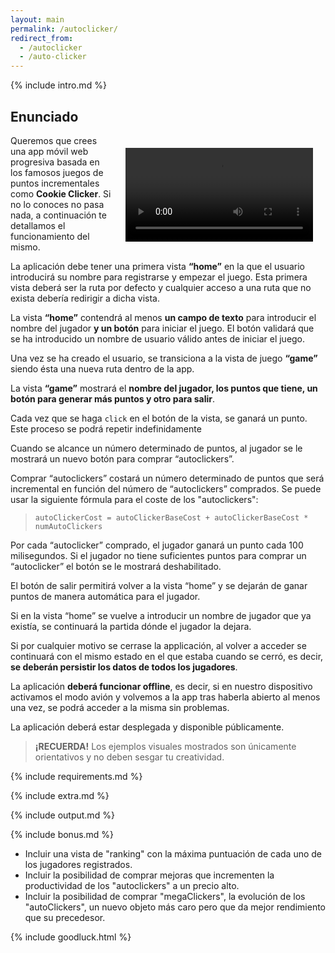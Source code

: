 ```yaml
---
layout: main
permalink: /autoclicker/
redirect_from:
  - /autoclicker
  - /auto-clicker
---
```


{% include intro.md %}

## Enunciado

<video style="float: right; margin: 20px" controls autoplay>
  <source src="{{ '/assets/movies/autoclicker.mov' | relative_url }}" type="video/mp4">
  <img src="{{ '/assets/images/autoclicker.gif' | relative_url }}" alt="Ejemplo de ejecución">
</video>

Queremos que crees una app móvil web progresiva basada en los famosos juegos de puntos incrementales como __Cookie Clicker__. Si no lo conoces no pasa nada, a continuación te detallamos el funcionamiento del mismo.

La aplicación debe tener una primera vista **“home”** en la que el usuario introducirá su nombre para registrarse y empezar el juego. Esta primera vista deberá ser la ruta por defecto y cualquier acceso a una ruta que no exista debería redirigir a dicha vista.

La vista **“home”** contendrá al menos **un campo de texto** para introducir el nombre del jugador **y un botón** para iniciar el juego. El botón validará que se ha introducido un nombre de usuario válido antes de iniciar el juego.

Una vez se ha creado el usuario, se transiciona a la vista de juego **“game”** siendo ésta una nueva ruta dentro de la app.

La vista **“game”** mostrará el **nombre del jugador, los puntos que tiene, un botón para generar más puntos y otro para salir**.

Cada vez que se haga `click` en el botón de la vista, se ganará un punto. Este proceso se podrá repetir indefinidamente

Cuando se alcance un número determinado de puntos, al jugador se le mostrará un nuevo botón para comprar “autoclickers”.

Comprar “autoclickers” costará un número determinado de puntos que será incremental en función del número de “autoclickers” comprados. Se puede usar la siguiente fórmula para el coste de los "autoclickers":

> `autoClickerCost = autoClickerBaseCost + autoClickerBaseCost * numAutoClickers`

Por cada “autoclicker” comprado, el jugador ganará un punto cada 100 milisegundos. Si el jugador no tiene suficientes puntos para comprar un “autoclicker” el botón se le mostrará deshabilitado.

El botón de salir permitirá volver a la vista “home” y se dejarán de ganar puntos de manera automática para el jugador.

Si en la vista “home” se vuelve a introducir un nombre de jugador que ya existía, se continuará la partida dónde el jugador la dejara.

Si por cualquier motivo se cerrase la applicación, al volver a acceder se continuará con el mismo estado en el que estaba cuando se cerró, es decir, **se deberán persistir los datos de todos los jugadores**.

La aplicación **deberá funcionar offline**, es decir, si en nuestro dispositivo activamos el modo avión y volvemos a la app tras haberla abierto al menos una vez, se podrá acceder a la misma sin problemas.

La aplicación deberá estar desplegada y disponible públicamente.

> **¡RECUERDA!** Los ejemplos visuales mostrados son únicamente orientativos y no deben sesgar tu creatividad.

{% include requirements.md %}

{% include extra.md %}

{% include output.md %}

{% include bonus.md %}

- Incluir una vista de "ranking" con la máxima puntuación de cada uno de los jugadores registrados.
- Incluir la posibilidad de comprar mejoras que incrementen la productividad de los "autoclickers" a un precio alto.
- Incluir la posibilidad de comprar "megaClickers", la evolución de los "autoClickers", un nuevo objeto más caro pero que da mejor rendimiento que su precedesor.

{% include goodluck.html %}
